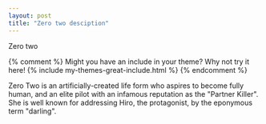 ```yaml
---
layout: post
title: "Zero two desciption"
---
```

Zero two


{% comment %}
Might you have an include in your theme? Why not try it here!
{% include my-themes-great-include.html %}
{% endcomment %}

Zero Two is an artificially-created life form who aspires to become fully human, and an elite pilot with an infamous reputation as the "Partner Killer". She is well known for addressing Hiro, the protagonist, by the eponymous term "darling".
